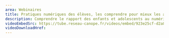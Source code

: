 ```yaml
---
area: Webinaires
title: Pratiques numériques des élèves, les comprendre pour mieux les accompagner
description: Comprendre le rapport des enfants et adolescents au numérique et la variété de leurs usages est essentiel pour accompagner leurs apprentissages. Avec **Jocelyn Lachance**, maître de conférences en sociologie et **Iris Iriu**, professeure-documentaliste et référente académique Éducation aux médias et à l’information (EMI). Avec les témoignages d'enseignants et d'élèves de lycée."
videoEmbedSrc: https://tube.reseau-canope.fr/videos/embed/923e25cf-d2a8-4380-bea3-802cd80362cc
videoDownloadHref:
---
```

